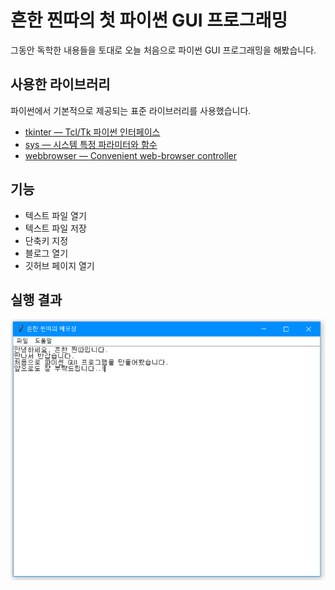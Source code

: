 # 흔한 찐따의 첫 파이썬 GUI 프로그래밍
그동안 독학한 내용들을 토대로 오늘 처음으로 파이썬 GUI 프로그래밍을 해봤습니다.

## 사용한 라이브러리
파이썬에서 기본적으로 제공되는 표준 라이브러리를 사용했습니다.
- [tkinter — Tcl/Tk 파이썬 인터페이스](https://docs.python.org/ko/3/library/tkinter.html)
- [sys — 시스템 특정 파라미터와 함수](https://docs.python.org/ko/3/library/sys.html)
- [webbrowser — Convenient web-browser controller](https://docs.python.org/ko/3/library/webbrowser.html)

## 기능
- 텍스트 파일 열기
- 텍스트 파일 저장
- 단축키 지정
- 블로그 열기
- 깃허브 페이지 열기

## 실행 결과
![실행 결과](https://raw.githubusercontent.com/iam-jjintta/python-tutorial/main/projects/simple-memo/images/2.PNG)

